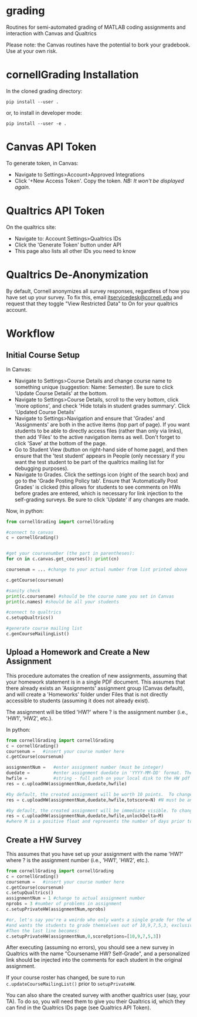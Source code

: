 # grading
Routines for semi-automated grading of MATLAB coding assignments and interaction with Canvas and Qualtrics

Please note: the Canvas routines have the potential to bork your gradebook. Use at your own risk. 


cornellGrading Installation
==============================
In the cloned grading directory:

```
pip install --user .
```

or, to install in developer mode:

```
pip install --user -e .
```


Canvas API Token
===================
To generate token, in Canvas: 
* Navigate to Settings>Account>Approved Integrations
* Click '+New Access Token'.  Copy the token.  *NB: It won't be displayed again.*


Qualtrics API Token
=====================
On the qualtrics site:
* Navigate to: Account Settings>Qualtrics IDs
* Click the 'Generate Token' button under API
* This page also lists all other IDs you need to know


Qualtrics De-Anonymization
==============================
By default, Cornell anonymizes all survey responses, regardless of how you have set up your survey.  To fix this, email itservicedesk@cornell.edu and request that they toggle  "View Restricted Data" to On for your qualtrics account.


Workflow
============

Initial Course Setup
------------------------

In Canvas:
* Navigate to Settings>Course Details and change course name to something unique (suggestion: Name: Semester).  Be sure to click 'Update Course Details' at the bottom.
* Navigate to Settings>Course Details, scroll to the very bottom, click 'more options', and check 'Hide totals in student grades summary'. Click 'Updated Course Details'
* Navigate to Settings>Navigation and ensure that 'Grades' and 'Assignments' are both in the active items (top part of page).  If you want students to be able to directly access files (rather than only via links), then add 'Files' to the active navigation items as well. Don't forget to click 'Save' at the bottom of the page.
* Go to Student View (button on right-hand side of home page), and then ensure that the 'test student' appears in People (only necessary if you want the test student to be part of the qualtrics mailing list for debugging purposes).
* Navigate to Grades.  Click the settings icon (right of the search box) and go to the 'Grade Posting Policy tab'. Ensure that 'Automatically Post Grades' is clicked (this allows for students to see comments on HWs before grades are entered, which is necessary for link injection to the self-grading surveys. Be sure to click 'Update' if any changes are made.

Now, in python:

```python
from cornellGrading import cornellGrading

#connect to canvas
c = cornellGrading() 


#get your coursenumber (the part in parentheses):
for cn in c.canvas.get_courses(): print(cn) 

coursenum = ... #change to your actual number from list printed above

c.getCourse(coursenum)

#sanity check
print(c.coursename) #should be the course name you set in Canvas
print(c.names) #should be all your students

#connect to qualtrics
c.setupQualtrics() 

#generate course mailing list
c.genCourseMailingList()
```

Upload a Homework and Create a New Assignment
-----------------------------------------------

This procedure automates the creation of new assignments, assuming that your homework statement is in a single PDF document.  This assumes that there already exists an 'Assignments' assignment group (Canvas default), and will create a 'Homeworks' folder under Files that is not directly accessible to students (assuming it does not already exist).

The assignment will be titled 'HW?' where ? is the assignment number (i.e., 'HW1', 'HW2', etc.).


In python:

```python
from cornellGrading import cornellGrading
c = cornellGrading() 
coursenum =   #insert your course number here
c.getCourse(coursenum)

assignmentNum =   #enter assignment number (must be integer)
duedate =         #enter assignment duedate in 'YYYY-MM-DD' format. The due time will be 5pm by default.
hwfile =          #string - full path on your local disk to the HW pdf file
res = c.uploadHW(assignmentNum,duedate,hwfile) 

#by default, the created assignment will be worth 10 points.  To change this, instead run:
res = c.uploadHW(assignmentNum,duedate,hwfile,totscore=N) #N must be an integer

#by default, the created assignment will be immediate visible. To change this, instead run:
res = c.uploadHW(assignmentNum,duedate,hwfile,unlockDelta=M) 
#where M is a positive float and represents the number of days prior to the due date to unlock the assignment.
```

Create a HW Survey
--------------------

This assumes that you have set up your assignment with the name 'HW?' where ? is the assignment number (i.e., 'HW1', 'HW2', etc.).

```python
from cornellGrading import cornellGrading
c = cornellGrading() 
coursenum =   #insert your course number here
c.getCourse(coursenum)
c.setupQualtrics() 
assignmentNum = 1 #change to actual assignment number
nprobs = 3 #number of problems in assignment
c.setupPrivateHW(assignmentNum,nprobs)

#or, let's say you're a weirdo who only wants a single grade for the whole assignment, 
#and wants the students to grade themselves out of 10,9,7,5,3, exclusively.  
#Then the last line becomes:
c.setupPrivateHW(assignmentNum,0,scoreOptions=[10,9,7,5,3])
```

After executing (assuming no errors), you should see a new survey in Qualtrics with the name "Coursename HW? Self-Grade", and a personalized link should be injected into the comments for each student in the original assignment. 

If your course roster has changed, be sure to run `c.updateCourseMailingList()` prior to `setupPrivateHW`.

You can also share the created survey with another qualtrics user (say, your TA).  To do so, you will need them to give you their Qualtrics id, which they can find in the Qualtrics IDs page (see Qualtrics API Token).






